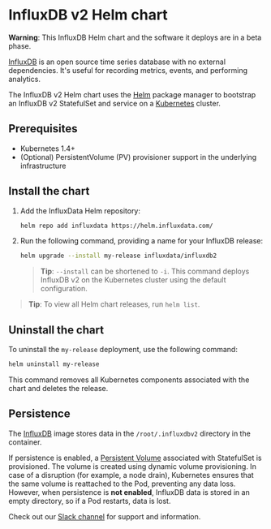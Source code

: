 # InfluxDB v2 Helm chart

**Warning**: This InfluxDB Helm chart and the software it deploys are in a beta phase.

[InfluxDB](https://github.com/influxdata/influxdb) is an open source time series database with no external dependencies. It's useful for recording metrics, events, and performing analytics.

The InfluxDB v2 Helm chart uses the [Helm](https://helm.sh) package manager to bootstrap an InfluxDB v2 StatefulSet and service on a [Kubernetes](http://kubernetes.io) cluster.

## Prerequisites

- Kubernetes 1.4+
- (Optional) PersistentVolume (PV) provisioner support in the underlying infrastructure

## Install the chart

1. Add the InfluxData Helm repository:

   ```bash
   helm repo add influxdata https://helm.influxdata.com/
   ``` 

2. Run the following command, providing a name for your InfluxDB release:

   ```bash
   helm upgrade --install my-release influxdata/influxdb2
   ```

   > **Tip**: `--install` can be shortened to `-i`.
   This command deploys InfluxDB v2 on the Kubernetes cluster using the default configuration.

  > **Tip**: To view all Helm chart releases, run `helm list`.

## Uninstall the chart

To uninstall the `my-release` deployment, use the following command:

```bash
helm uninstall my-release
```

This command removes all Kubernetes components associated with the chart and deletes the release.

## Persistence

The [InfluxDB](https://quay.io/influxdb/influxdb:2.0.0-beta) image stores data in the `/root/.influxdbv2` directory in the container.

If persistence is enabled, a [Persistent Volume](http://kubernetes.io/docs/user-guide/persistent-volumes/) associated with StatefulSet is provisioned. The volume is created using dynamic volume provisioning. In case of a disruption (for example, a node drain), Kubernetes ensures that the same volume is reattached to the Pod, preventing any data loss. However, when persistence is **not enabled**, InfluxDB data is stored in an empty directory, so if a Pod restarts, data is lost.

Check out our [Slack channel](https://www.influxdata.com/slack) for support and information.